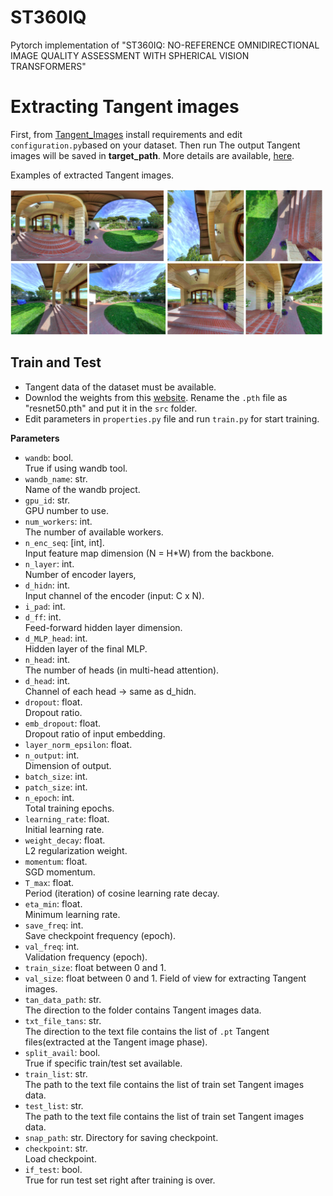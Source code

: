# ST360IQ
Pytorch implementation of "ST360IQ: NO-REFERENCE OMNIDIRECTIONAL IMAGE QUALITY ASSESSMENT WITH SPHERICAL VISION TRANSFORMERS"

# Extracting Tangent images

 First, from [Tangent_Images](https://github.com/Nafiseh-Tofighi/ST360IQ/tree/main/Tangent_Image) install requirements and edit `configuration.py`based on your dataset. Then run The output Tangent images will be saved in **target_path**. More details are available, [here](https://github.com/Nafiseh-Tofighi/ST360IQ/blob/main/Tangent_Image/README.md).
 
Examples of extracted Tangent images.

[<img src="https://github.com/Nafiseh-Tofighi/ST360IQ/blob/main/Images/oiqa_tan%2Bdis.png" width="500"/>](https://github.com/Nafiseh-Tofighi/ST360IQ/blob/main/Images/oiqa_tan%2Bdis.png)

## Train and Test

 - Tangent data of the dataset must be available.
 - Downlod the weights from this [website](https://download.pytorch.org/models/resnet50-0676ba61.pth). Rename the `.pth` file as "resnet50.pth" and put it in the `src` folder.
- Edit parameters in `properties.py` file and run `train.py` for start training.


**Parameters**
- `wandb`: bool.  
True if using wandb tool.
- `wandb_name`: str.  
Name of the wandb project.
- `gpu_id`: str.  
GPU number to use.
- `num_workers`: int.  
The number of available workers.
- `n_enc_seq`: [int, int].  
Input feature map dimension (N = H*W) from the backbone.
- `n_layer`: int.  
Number of encoder layers,
- `d_hidn`: int.  
Input channel of the encoder (input: C x N).
- `i_pad`: int.
- `d_ff`: int.  
Feed-forward hidden layer dimension.
- `d_MLP_head`: int.  
Hidden layer of the final MLP.
- `n_head`: int.  
The number of heads (in multi-head attention).
- `d_head`: int.  
Channel of each head -> same as d_hidn.
- `dropout`: float.  
Dropout ratio.
- `emb_dropout`: float.  
Dropout ratio of input embedding.
- `layer_norm_epsilon`: float.  
- `n_output`: int.  
Dimension of output.
- `batch_size`: int.
- `patch_size`: int.
- `n_epoch`: int.  
Total training epochs.
- `learning_rate`: float.  
Initial learning rate.
- `weight_decay`: float.  
L2 regularization weight.
- `momentum`: float.  
SGD momentum.
- `T_max`: float.  
Period (iteration) of cosine learning rate decay.
- `eta_min`: float.  
Minimum learning rate.
- `save_freq`: int.  
Save checkpoint frequency (epoch).
- `val_freq`: int.  
Validation frequency (epoch).
- `train_size`: float between 0 and 1.
- `val_size`: float between 0 and 1.
Field of view for extracting Tangent images.
- `tan_data_path`: str.  
The direction to the folder contains Tangent images data.
- `txt_file_tans`: str.  
The direction to the text file contains the list of `.pt` Tangent files(extracted at the Tangent image phase).
- `split_avail`: bool.  
True if specific train/test set available.
- `train_list`: str.  
The path to the text file contains the list of train set Tangent images data.
- `test_list`: str.  
The path to the text file contains the list of train set Tangent images data.
- `snap_path`: str.
Directory for saving checkpoint.
- `checkpoint`: str.  
Load checkpoint.
- `if_test`: bool.  
True for run test set right after training is over.
